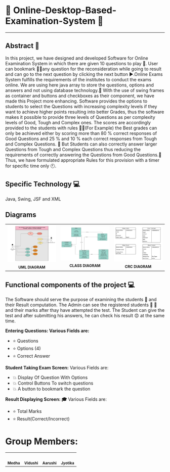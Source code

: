# :school: Online-Desktop-Based-Examination-System :school:
--------------------------------------------------------------------------------------------------------------------------------------------------------------------------------------------------------------------------------------------------------------------------------------------------------

## Abstract :memo:

In this project, we have designed and developed Software for Online Examination System in which there are given 10 questions to play :dart:. User can bookmark :bookmark::bookmark:any question for the reconsideration while going to result and can go to the next question by clicking the next button :arrow_forward:.Online Exams System fulfills the requirements of the institutes to conduct the exams online. We are using here java array to store the questions, options and answers and not using database technology.:book:  With the use of swing frames as container and buttons and checkboxes as their component, we have made this Project more enhancing. Software provides the options to students to select the Questions with increasing complexity levels if they want to achieve higher points resulting into better Grades, thus the software makes it possible to provide three levels of Questions as per complexity levels of Good, Tough and Complex ones. The scores are accordingly provided to the students with rules :beginner::beginner:(For Example) the  Best grades can only be achieved either by scoring more than 80 % correct responses of Good Questions and 25 % and 10 % each correct responses from Tough and Complex Questions. :information_desk_person: But Students can also correctly answer larger Questions from Tough and Complex Questions thus reducing the requirements of correctly answering the Questions from Good Questions.:bell: Thus, we have formulated appropriate Rules for this provision with a timer for specific time only :clock9:.

## Specific Technology :computer:
Java, Swing, JSF and XML

## Diagrams
<table>
  <tr>
     <td align="center"><img src="uml_diagram.jpeg" width="500px;" alt=""/><br /><sub><b>UML DIAGRAM</b></sub></a><br /></td>
     <td align="center"><img src="class_diagram.jpeg" width="500px;" alt=""/><br /><sub><b>CLASS DIAGRAM</b></sub></a><br /></td>
     <td align="center"><img src="crc_diagram.jpeg" width="500px;" alt=""/><br /><sub><b>CRC DIAGRAM</b></sub></a><br /></td>

 
 </tr>
</table>


## Functional components of the project :computer:
The Software should serve the purpose of examining the students :book: and their Result computation.
The Admin can see the registered students :girl: :boy: and their marks after thay have attempted the test.
The Student can give the test and after submitting his answers, he can check his result :heart_eyes: at the same time.

**Entering Questions: Various Fields are:**
* :star: Questions
* :star: Options (4)
* :star: Correct Answer

**Student Taking Exam Screen:** 
Various Fields are:
* :boom: Display Of Question With Options
* :boom: Control Buttons To switch questions
* :boom: A button to bookmark the question

**Result Displaying Screen: :mortar_board:** 
Various Fields are:
* :star: Total Marks
* :star: Result(Correct/Incorrect)


# Group Members:
<table>
  <tr>
     <td align="center"><a href="https://github.com/medhabalani"><img src="https://avatars3.githubusercontent.com/u/58399279?s=400&v=4" width="300px;" alt=""/><br /><sub><b>Medha</b></sub></a><br /></td>
     <td align="center"><a href="https://github.com/vidushi1012"><img src="https://avatars3.githubusercontent.com/u/58432166?s=400&u=7e05b92ffe0ef8c4d5dc3c2c314ab1edebf9a431&v=4" width="300px;" alt=""/><br /><sub><b>Vidushi</b></sub></a><br /></td>
    <td align="center"><a href="https://github.com/xxx32"><img src="https://avatars1.githubusercontent.com/u/58389098?s=400&u=f3f311649ce839abd0ea3fd57674a818030b5549&v=4" width="300px;" alt=""/><br /><sub><b>Aarushi</b></sub></a><br /></td>
     <td align="center"><a href="https://github.com/Jyotika999"><img src="https://avatars0.githubusercontent.com/u/54600270?v=4" width="300px;" alt=""/><br /><sub><b>Jyotika</b></sub></a><br /></td>

 
 </tr>
</table>



